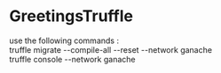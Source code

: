 # GreetingsTruffle

use the following commands :
<br/>
 truffle migrate --compile-all --reset --network ganache
 <br/>
 truffle console --network ganache
 
